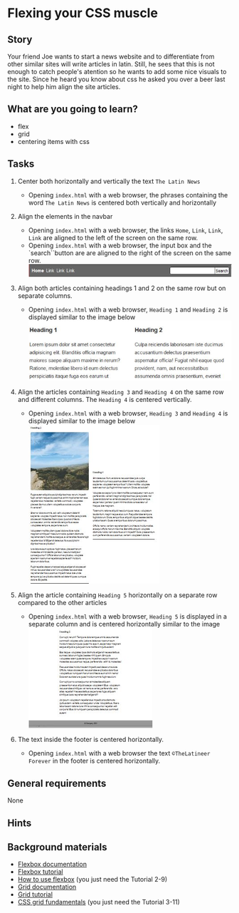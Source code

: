 # Flexing your CSS muscle

## Story

Your friend Joe wants to start a news website and to differentiate from other similar sites will write articles in latin. Still, he sees that this is not enough to catch people's atention so he wants to add some nice visuals to the site. Since he heard you know about css he asked you over a beer last night to help him align the site articles.

## What are you going to learn?

- flex 
- grid
- centering items with css

## Tasks

1. Center both horizontally and vertically the text `The Latin News`
    - Opening `index.html` with a web browser, the phrases containing  the word `The Latin News` is centered both vertically and horizontally

2. Align the elements in the navbar
    - Opening `index.html` with a web browser, the links `Home`, `Link`, `Link`, `Link` are aligned to the left of the screen on the same row.
    - Opening `index.html` with a web browser, the input box and the `search``button are  are aligned to the right of the screen on the same row. ![NavBar alignment](navbar-alignment.JPG )

3. Align both articles containing headings 1 and 2 on the same row but on separate columns.
    - Opening `index.html` with a web browser, `Heading 1` and `Heading 2` is displayed similar to the image below ![Heading alignment](2-column-alignment.JPG)

4. Align the articles containing `Heading 3` and `Heading 4` on the same row and different columns. The `Heading 4` is centered vertically.
    - Opening `index.html` with a web browser, `Heading 3` and `Heading 4` is displayed similar to the image below ![Heading alignment centered vertical](2-column-alignment-with-center-vertical.JPG)

5. Align the article containing `Heading 5` horizontally on a separate row compared to the other articles
    - Opening `index.html` with a web browser, `Heading 5` is displayed in a separate column and is  centered horizontally similar to the image ![Heading alignment centered horizontal](2-column-alignment-with-center-horizontal.JPG)

6. The text inside the footer is centered horizontally.
    - Opening `index.html` with a web browser the text `©TheLatineer Forever` in the footer is  centered horizontally.

## General requirements

None

## Hints



## Background materials

- <i class="far fa-exclamation"></i> [Flexbox documentation](https://developer.mozilla.org/en-US/docs/Learn/CSS/CSS_layout/Flexbox)
- <i class="far fa-exclamation"></i> [Flexbox tutorial](https://flexbox.io/)
- <i class="far fa-video"></i> [How to use flexbox](https://www.youtube.com/watch?v=Vj7NZ6FiQvo&list=PLu8EoSxDXHP7xj_y6NIAhy0wuCd4uVdid) (you just need the Tutorial 2-9)
- <i class="far fa-exclamation"></i> [Grid documentation](https://developer.mozilla.org/en-US/docs/Learn/CSS/CSS_layout/Grids)
- <i class="far fa-exclamation"></i> [Grid tutorial](https://cssgrid.io/)
- <i class="far fa-video"></i> [CSS grid fundamentals](https://www.youtube.com/watch?v=T-slCsOrLcc&list=PLu8EoSxDXHP5CIFvt9-ze3IngcdAc2xKG) (you just need the Tutorial 3-11)
